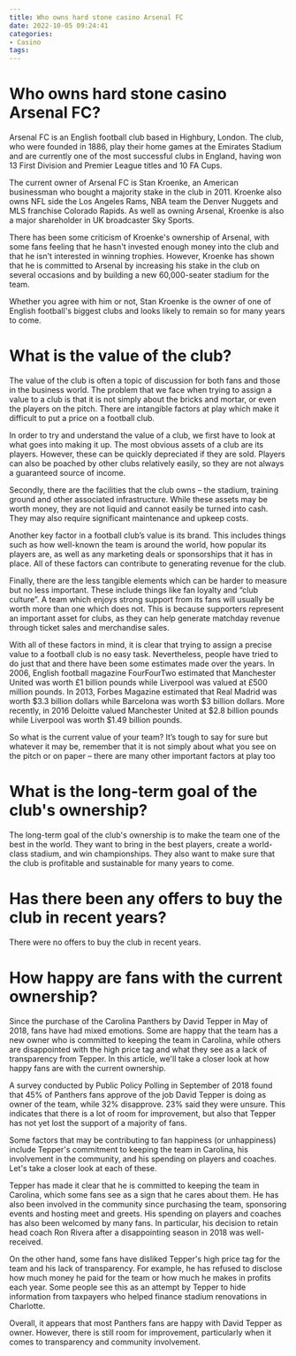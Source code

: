 ```yaml
---
title: Who owns hard stone casino Arsenal FC
date: 2022-10-05 09:24:41
categories:
- Casino
tags:
---
```



#  Who owns hard stone casino Arsenal FC?

Arsenal FC is an English football club based in Highbury, London. The club, who were founded in 1886, play their home games at the Emirates Stadium and are currently one of the most successful clubs in England, having won 13 First Division and Premier League titles and 10 FA Cups.

The current owner of Arsenal FC is Stan Kroenke, an American businessman who bought a majority stake in the club in 2011. Kroenke also owns NFL side the Los Angeles Rams, NBA team the Denver Nuggets and MLS franchise Colorado Rapids. As well as owning Arsenal, Kroenke is also a major shareholder in UK broadcaster Sky Sports.

There has been some criticism of Kroenke's ownership of Arsenal, with some fans feeling that he hasn't invested enough money into the club and that he isn't interested in winning trophies. However, Kroenke has shown that he is committed to Arsenal by increasing his stake in the club on several occasions and by building a new 60,000-seater stadium for the team.

Whether you agree with him or not, Stan Kroenke is the owner of one of English football's biggest clubs and looks likely to remain so for many years to come.

#  What is the value of the club?

The value of the club is often a topic of discussion for both fans and those in the business world. The problem that we face when trying to assign a value to a club is that it is not simply about the bricks and mortar, or even the players on the pitch. There are intangible factors at play which make it difficult to put a price on a football club.

In order to try and understand the value of a club, we first have to look at what goes into making it up. The most obvious assets of a club are its players. However, these can be quickly depreciated if they are sold. Players can also be poached by other clubs relatively easily, so they are not always a guaranteed source of income.

Secondly, there are the facilities that the club owns – the stadium, training ground and other associated infrastructure. While these assets may be worth money, they are not liquid and cannot easily be turned into cash. They may also require significant maintenance and upkeep costs.

Another key factor in a football club’s value is its brand. This includes things such as how well-known the team is around the world, how popular its players are, as well as any marketing deals or sponsorships that it has in place. All of these factors can contribute to generating revenue for the club.

Finally, there are the less tangible elements which can be harder to measure but no less important. These include things like fan loyalty and “club culture”. A team which enjoys strong support from its fans will usually be worth more than one which does not. This is because supporters represent an important asset for clubs, as they can help generate matchday revenue through ticket sales and merchandise sales.

With all of these factors in mind, it is clear that trying to assign a precise value to a football club is no easy task. Nevertheless, people have tried to do just that and there have been some estimates made over the years. In 2006, English football magazine FourFourTwo estimated that Manchester United was worth £1 billion pounds while Liverpool was valued at £500 million pounds. In 2013, Forbes Magazine estimated that Real Madrid was worth $3.3 billion dollars while Barcelona was worth $3 billion dollars. More recently, in 2016 Deloitte valued Manchester United at $2.8 billion pounds while Liverpool was worth $1.49 billion pounds.

So what is the current value of your team? It’s tough to say for sure but whatever it may be, remember that it is not simply about what you see on the pitch or on paper – there are many other important factors at play too

#  What is the long-term goal of the club's ownership?

The long-term goal of the club's ownership is to make the team one of the best in the world. They want to bring in the best players, create a world-class stadium, and win championships. They also want to make sure that the club is profitable and sustainable for many years to come.

#  Has there been any offers to buy the club in recent years?

There were no offers to buy the club in recent years.

#  How happy are fans with the current ownership?

Since the purchase of the Carolina Panthers by David Tepper in May of 2018, fans have had mixed emotions. Some are happy that the team has a new owner who is committed to keeping the team in Carolina, while others are disappointed with the high price tag and what they see as a lack of transparency from Tepper. In this article, we'll take a closer look at how happy fans are with the current ownership.

A survey conducted by Public Policy Polling in September of 2018 found that 45% of Panthers fans approve of the job David Tepper is doing as owner of the team, while 32% disapprove. 23% said they were unsure. This indicates that there is a lot of room for improvement, but also that Tepper has not yet lost the support of a majority of fans.

Some factors that may be contributing to fan happiness (or unhappiness) include Tepper's commitment to keeping the team in Carolina, his involvement in the community, and his spending on players and coaches. Let's take a closer look at each of these.

Tepper has made it clear that he is committed to keeping the team in Carolina, which some fans see as a sign that he cares about them. He has also been involved in the community since purchasing the team, sponsoring events and hosting meet and greets. His spending on players and coaches has also been welcomed by many fans. In particular, his decision to retain head coach Ron Rivera after a disappointing season in 2018 was well-received.

On the other hand, some fans have disliked Tepper's high price tag for the team and his lack of transparency. For example, he has refused to disclose how much money he paid for the team or how much he makes in profits each year. Some people see this as an attempt by Tepper to hide information from taxpayers who helped finance stadium renovations in Charlotte.

Overall, it appears that most Panthers fans are happy with David Tepper as owner. However, there is still room for improvement, particularly when it comes to transparency and community involvement.